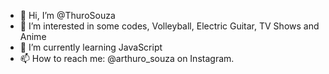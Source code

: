 - 👋 Hi, I’m @ThuroSouza
- 👀 I’m interested in some codes, Volleyball, Electric Guitar, TV Shows and Anime
- 🌱 I’m currently learning JavaScript
- 📫 How to reach me: @arthuro_souza on Instagram.

<!---
ThuroSouza/ThuroSouza is a ✨ special ✨ repository because its `README.md` (this file) appears on your GitHub profile.
You can click the Preview link to take a look at your changes.
--->

